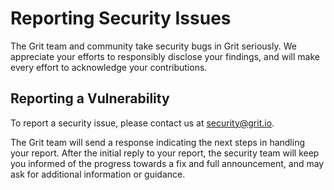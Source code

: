 # Reporting Security Issues

The Grit team and community take security bugs in Grit seriously. We appreciate your efforts to responsibly disclose your findings, and will make every effort to acknowledge your contributions.

## Reporting a Vulnerability

To report a security issue, please contact us at [security@grit.io][1].

The Grit team will send a response indicating the next steps in handling your report. After the initial reply to your report, the security team will keep you informed of the progress towards a fix and full announcement, and may ask for additional information or guidance.

[1]: mailto:security@grit.io
